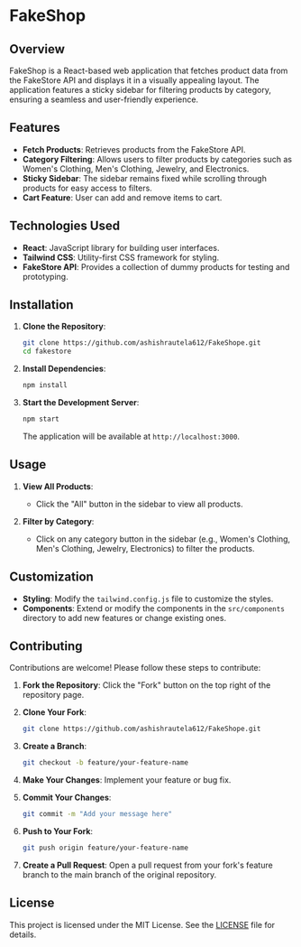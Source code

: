 # FakeShop

## Overview

FakeShop  is a React-based web application that fetches product data from the FakeStore API and displays it in a visually appealing layout. The application features a sticky sidebar for filtering products by category, ensuring a seamless and user-friendly experience.

## Features

- **Fetch Products**: Retrieves products from the FakeStore API.
- **Category Filtering**: Allows users to filter products by categories such as Women's Clothing, Men's Clothing, Jewelry, and Electronics.
- **Sticky Sidebar**: The sidebar remains fixed while scrolling through products for easy access to filters.
- **Cart Feature**: User can add and remove items to cart.

## Technologies Used

- **React**: JavaScript library for building user interfaces.
- **Tailwind CSS**: Utility-first CSS framework for styling.
- **FakeStore API**: Provides a collection of dummy products for testing and prototyping.

## Installation

1. **Clone the Repository**:
    ```bash
    git clone https://github.com/ashishrautela612/FakeShope.git
    cd fakestore
    ```

2. **Install Dependencies**:
    ```bash
    npm install
    ```

3. **Start the Development Server**:
    ```bash
    npm start
    ```

    The application will be available at `http://localhost:3000`.

 ## Usage

1. **View All Products**:
   - Click the "All" button in the sidebar to view all products.

2. **Filter by Category**:
   - Click on any category button in the sidebar (e.g., Women's Clothing, Men's Clothing, Jewelry, Electronics) to filter the products.

## Customization

- **Styling**: Modify the `tailwind.config.js` file to customize the styles.
- **Components**: Extend or modify the components in the `src/components` directory to add new features or change existing ones.

## Contributing

Contributions are welcome! Please follow these steps to contribute:

1. **Fork the Repository**:
    Click the "Fork" button on the top right of the repository page.

2. **Clone Your Fork**:
    ```bash
    git clone https://github.com/ashishrautela612/FakeShope.git
    ```

3. **Create a Branch**:
    ```bash
    git checkout -b feature/your-feature-name
    ```

4. **Make Your Changes**:
    Implement your feature or bug fix.

5. **Commit Your Changes**:
    ```bash
    git commit -m "Add your message here"
    ```

6. **Push to Your Fork**:
    ```bash
    git push origin feature/your-feature-name
    ```

7. **Create a Pull Request**:
    Open a pull request from your fork's feature branch to the main branch of the original repository.

## License

This project is licensed under the MIT License. See the [LICENSE](LICENSE) file for details.


